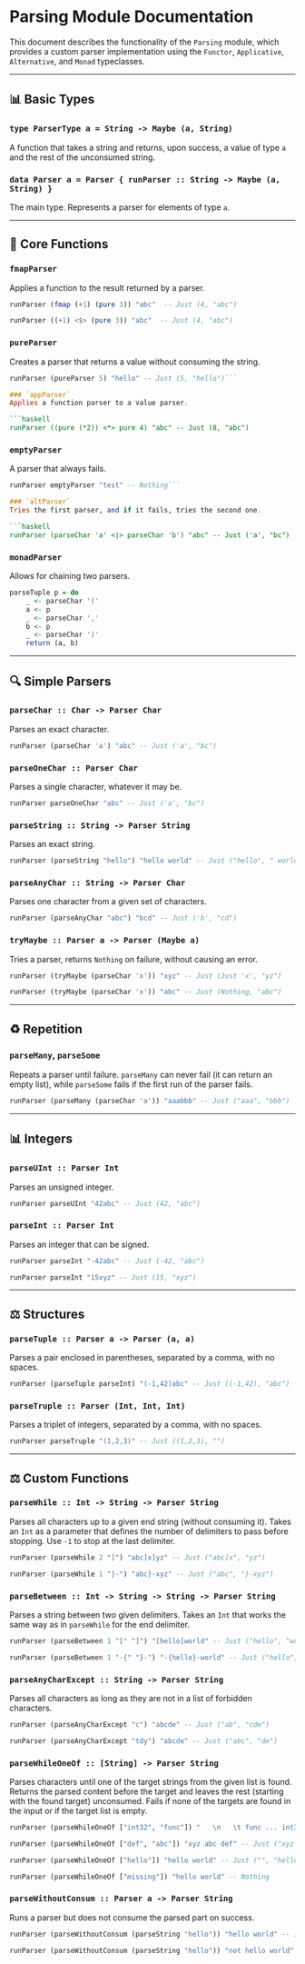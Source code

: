 # Parsing Module Documentation

This document describes the functionality of the `Parsing` module, which provides a custom parser implementation using the `Functor`, `Applicative`, `Alternative`, and `Monad` typeclasses.

---

## 📊 Basic Types

### `type ParserType a = String -> Maybe (a, String)`
A function that takes a string and returns, upon success, a value of type `a` and the rest of the unconsumed string.

### `data Parser a = Parser { runParser :: String -> Maybe (a, String) }`
The main type. Represents a parser for elements of type `a`.

---

## 🔧 Core Functions

### `fmapParser`
Applies a function to the result returned by a parser.

```haskell
runParser (fmap (+1) (pure 3)) "abc"  -- Just (4, "abc")

runParser ((+1) <$> (pure 3)) "abc"  -- Just (4, "abc")
```

### `pureParser`
Creates a parser that returns a value without consuming the string.

```haskell
runParser (pureParser 5) "hello" -- Just (5, "hello")```

### `appParser`
Applies a function parser to a value parser.

```haskell
runParser ((pure (*2)) <*> pure 4) "abc" -- Just (8, "abc")
```

### `emptyParser`
A parser that always fails.

```haskell
runParser emptyParser "test" -- Nothing```

### `altParser`
Tries the first parser, and if it fails, tries the second one.

```haskell
runParser (parseChar 'a' <|> parseChar 'b') "abc" -- Just ('a', "bc")
```

### `monadParser`
Allows for chaining two parsers.

```haskell
parseTuple p = do
    _ <- parseChar '('
    a <- p
    _ <- parseChar ','
    b <- p
    _ <- parseChar ')'
    return (a, b)
```

---

## 🔍 Simple Parsers

### `parseChar :: Char -> Parser Char`
Parses an exact character.

```haskell
runParser (parseChar 'a') "abc" -- Just ('a', "bc")
```

### `parseOneChar :: Parser Char`
Parses a single character, whatever it may be.

```haskell
runParser parseOneChar "abc" -- Just ('a', "bc")
```

### `parseString :: String -> Parser String`
Parses an exact string.

```haskell
runParser (parseString "hello") "hello world" -- Just ("hello", " world")
```

### `parseAnyChar :: String -> Parser Char`
Parses one character from a given set of characters.

```haskell
runParser (parseAnyChar "abc") "bcd" -- Just ('b', "cd")
```

### `tryMaybe :: Parser a -> Parser (Maybe a)`
Tries a parser, returns `Nothing` on failure, without causing an error.

```haskell
runParser (tryMaybe (parseChar 'x')) "xyz" -- Just (Just 'x', "yz")

runParser (tryMaybe (parseChar 'x')) "abc" -- Just (Nothing, "abc")
```

---

## ♻️ Repetition

### `parseMany`, `parseSome`
Repeats a parser until failure. `parseMany` can never fail (it can return an empty list), while `parseSome` fails if the first run of the parser fails.

```haskell
runParser (parseMany (parseChar 'a')) "aaabbb" -- Just ("aaa", "bbb")
```

---

## 📊 Integers

### `parseUInt :: Parser Int`
Parses an unsigned integer.

```haskell
runParser parseUInt "42abc" -- Just (42, "abc")
```

### `parseInt :: Parser Int`
Parses an integer that can be signed.

```haskell
runParser parseInt "-42abc" -- Just (-42, "abc")

runParser parseInt "15xyz" -- Just (15, "xyz")
```

---

## ⚖️ Structures

### `parseTuple :: Parser a -> Parser (a, a)`
Parses a pair enclosed in parentheses, separated by a comma, with no spaces.

```haskell
runParser (parseTuple parseInt) "(-1,42)abc" -- Just ((-1,42), "abc")
```

### `parseTruple :: Parser (Int, Int, Int)`
Parses a triplet of integers, separated by a comma, with no spaces.

```haskell
runParser parseTruple "(1,2,3)" -- Just ((1,2,3), "")
```

---

## ⚖️ Custom Functions

### `parseWhile :: Int -> String -> Parser String`
Parses all characters up to a given end string (without consuming it).
Takes an `Int` as a parameter that defines the number of delimiters to pass before stopping. Use `-1` to stop at the last delimiter.

```haskell
runParser (parseWhile 2 "]") "abc]x]yz" -- Just ("abc]x", "yz")

runParser (parseWhile 1 "}-") "abc}-xyz" -- Just ("abc", "}-xyz")
```

### `parseBetween :: Int -> String -> String -> Parser String`
Parses a string between two given delimiters.
Takes an `Int` that works the same way as in `parseWhile` for the end delimiter.

```haskell
runParser (parseBetween 1 "[" "]") "[hello]world" -- Just ("hello", "world")

runParser (parseBetween 1 "-{" "}-") "-{hello}-world" -- Just ("hello", "world")
```

### `parseAnyCharExcept :: String -> Parser String`
Parses all characters as long as they are not in a list of forbidden characters.

```haskell
runParser (parseAnyCharExcept "c") "abcde" -- Just ("ab", "cde")

runParser (parseAnyCharExcept "tdy") "abcde" -- Just ("abc", "de")
```

### `parseWhileOneOf :: [String] -> Parser String`
Parses characters until one of the target strings from the given list is found.
Returns the parsed content before the target and leaves the rest (starting with the found target) unconsumed.
Fails if none of the targets are found in the input or if the target list is empty.

```haskell
runParser (parseWhileOneOf ["int32", "func"]) "   \n   \t func ... int32" -- Just ("   \n   \t ", "func ... int32")

runParser (parseWhileOneOf ["def", "abc"]) "xyz abc def" -- Just ("xyz ", "abc def")

runParser (parseWhileOneOf ["hello"]) "hello world" -- Just ("", "hello world")

runParser (parseWhileOneOf ["missing"]) "hello world" -- Nothing
```

### `parseWithoutConsum :: Parser a -> Parser String`
Runs a parser but does not consume the parsed part on success.

```haskell
runParser (parseWithoutConsum (parseString "hello")) "hello world" -- Just ("", "hello world")

runParser (parseWithoutConsum (parseString "hello")) "not hello world" -- Nothing
```
